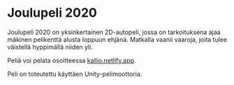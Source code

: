 # Joulupeli 2020

Joulupeli 2020 on yksinkertainen 2D-autopeli, jossa on tarkoituksena ajaa mäkinen pelikenttä alusta loppuun ehjänä. Matkalla vaanii vaaroja, joita tulee väistellä hyppimällä niiden yli.

Peliä voi pelata osoitteessa [kallio.netlify.app](https://kallio.netlify.app/).

Peli on toteutettu käyttäen Unity-pelimoottoria.